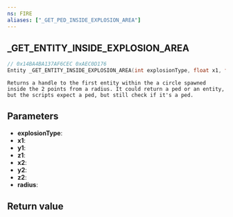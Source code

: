```yaml
---
ns: FIRE
aliases: ["_GET_PED_INSIDE_EXPLOSION_AREA"]
---
```

## _GET_ENTITY_INSIDE_EXPLOSION_AREA

```c
// 0x14BA4BA137AF6CEC 0xAEC0D176
Entity _GET_ENTITY_INSIDE_EXPLOSION_AREA(int explosionType, float x1, float y1, float z1, float x2, float y2, float z2, float radius);
```

```
Returns a handle to the first entity within the a circle spawned inside the 2 points from a radius. It could return a ped or an entity, but the scripts expect a ped, but still check if it's a ped.  
```

## Parameters
* **explosionType**: 
* **x1**: 
* **y1**: 
* **z1**: 
* **x2**: 
* **y2**: 
* **z2**: 
* **radius**: 

## Return value

